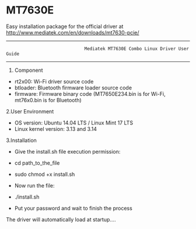 MT7630E
=======
Easy installation package for the official driver at http://www.mediatek.com/en/downloads/mt7630-pcie/


***************************************************************************************************************************
                                  Mediatek MT7630E Combo Linux Driver User Guide
***************************************************************************************************************************

1. Component

* rt2x00: Wi-Fi driver source code
* btloader: Bluetooth firmware loader source code
* firmware: Firmware binary code (MT7650E234.bin is for Wi-Fi, mt76x0.bin is for Bluetooth)

2.User Environment

* OS version: Ubuntu 14.04 LTS / Linux Mint 17 LTS
* Linux kernel version: 3.13 and 3.14

3.Installation

 * Give the install.sh file execution permission:
 *    cd path_to_the_file
 *    sudo chmod +x install.sh
        
 * Now run the file:
 *    ./install.sh
        
 * Put your password and wait to finish the process
  
 
The driver will automatically load at startup.... 
